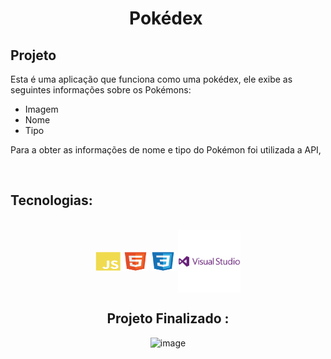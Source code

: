 <h1 align="center">
  Pokédex <img align="center" alt src="https://raw.githubusercontent.com/geekygreek7/animated-pokemon-gifs/master/100.gif">
</h1>


## Projeto 

Esta é uma aplicação que funciona como uma pokédex, ele exibe as seguintes informações sobre os Pokémons:

- Imagem
- Nome
- Tipo

Para a obter as informações de nome e tipo do Pokémon foi utilizada a API, 

<div>
<img align="center" alt src="https://raw.githubusercontent.com/geekygreek7/animated-pokemon-gifs/master/131.gif">
<img align="center" alt src="https://raw.githubusercontent.com/geekygreek7/animated-pokemon-gifs/master/149.gif">
<img align="center" alt src="https://raw.githubusercontent.com/geekygreek7/animated-pokemon-gifs/master/78.gif">
<img align="center" alt src="https://raw.githubusercontent.com/geekygreek7/animated-pokemon-gifs/master/8.gif">
<img align="center" alt src="https://raw.githubusercontent.com/geekygreek7/animated-pokemon-gifs/master/6.gif">
</div>


## Tecnologias:

<div align="center">
<div style="display: inline_block"><br>
<img align="center" alt="Huds-Js" height="30" width="40" src="https://raw.githubusercontent.com/devicons/devicon/master/icons/javascript/javascript-plain.svg">
<img align="center" alt="huds-HTML" height="30" width="40" src="https://raw.githubusercontent.com/devicons/devicon/master/icons/html5/html5-original.svg">
<img align="center" alt="Huds-CSS" height="30" width="40" src="https://raw.githubusercontent.com/devicons/devicon/master/icons/css3/css3-original.svg">
<img align="center" alt src="https://github.com/devicons/devicon/blob/master/icons/visualstudio/visualstudio-plain-wordmark.svg"
    title="visualstudio" **alt="visualstudio" width="100" height="100" />
  </div>


## Projeto Finalizado :


![image](https://user-images.githubusercontent.com/57200355/192403931-4b198954-3e6a-48db-aa79-26e81f4266b4.png)


